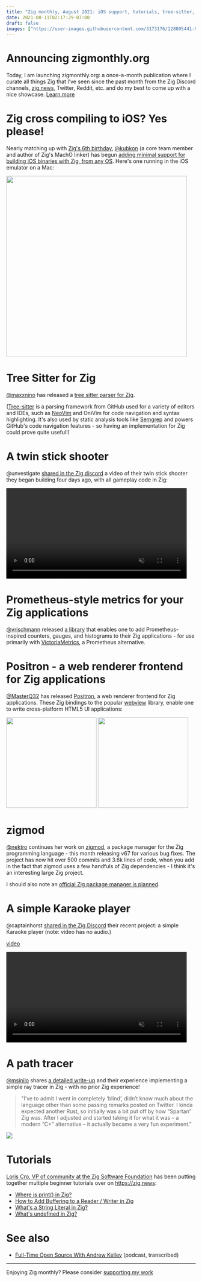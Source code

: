 ```yaml
---
title: "Zig monthly, August 2021: iOS support, tutorials, tree-sitter, a pathtracer, and more"
date: 2021-08-11T02:17:29-07:00
draft: false
images: ["https://user-images.githubusercontent.com/3173176/128805441-9f809577-7182-475a-9916-f26b93ed1635.png"]
---
```


# Announcing zigmonthly.org

Today, I am launching zigmonthly.org: a once-a-month publication where I curate all things Zig that I’ve seen since the past month from the Zig Discord channels, <a href="https://zig.news">zig.news</a>, Twitter, Reddit, etc. and do my best to come up with a nice showcase. <a href="/about">Learn more</a>

# Zig cross compiling to iOS? Yes please!

Nearly matching up with [Zig's 6th birthday](https://twitter.com/andy_kelley/status/1424163667306631168), [@kubkon](https://github.com/kubkon) (a core team member and author of Zig's MachO linker) has begun [adding minimal support for building iOS binaries with Zig, from any OS](https://github.com/ziglang/zig/pull/9532). Here's one running in the iOS emulator on a Mac:

<a href="https://user-images.githubusercontent.com/3173176/128664203-c9c0954d-fe74-43aa-964d-458f0fe74565.png"><img width="480px" src="https://user-images.githubusercontent.com/3173176/128664203-c9c0954d-fe74-43aa-964d-458f0fe74565.png"></img></a>

# Tree Sitter for Zig

[@maxxnino](https://github.com/maxxnino) has released a [tree sitter parser for Zig](https://github.com/maxxnino/tree-sitter-zig).

([Tree-sitter](https://tree-sitter.github.io/tree-sitter/) is a parsing framework from GitHub used for a variety of editors and IDEs, such as [NeoVim](https://neovim.io/doc/treesitter) and OniVim for code navigation and syntax highlighting. It's also used by static analysis tools like [Semgrep](https://semgrep.dev) and powers GitHub's code navigation features - so having an implementation for Zig could prove quite useful!)

# A twin stick shooter

@unvestigate [shared in the Zig discord](https://discord.com/channels/605571803288698900/605572611539206171/873274345160589392) a video of their twin stick shooter they began building four days ago, with all gameplay code in Zig:

<video width="480px" src="https://user-images.githubusercontent.com/3173176/128664622-b3f37ad2-56ba-47ba-bc53-4ee87893b009.mp4" controls="controls" muted="muted">
    <a href="https://user-images.githubusercontent.com/3173176/128664622-b3f37ad2-56ba-47ba-bc53-4ee87893b009.mp4">
        <img width="480px" src="https://user-images.githubusercontent.com/3173176/128806787-a091b018-3881-46e2-804f-53ee8863cca2.png"></img>
    </a>
</video>

# Prometheus-style metrics for your Zig applications

[@vrischmann](https://github.com/vrischmann) released [a library](https://github.com/vrischmann/zig-prometheus) that enables one to add Prometheus-inspired counters, gauges, and histograms to their Zig applications - for use primarily with [VictoriaMetrics](https://github.com/VictoriaMetrics/VictoriaMetrics), a Prometheus alternative.

# Positron - a web renderer frontend for Zig applications

[@MasterQ32](https://github.com/MasterQ32) has released [Positron](https://github.com/ziglibs/positron), a web renderer frontend for Zig applications. These Zig bindings to the popular [webview](https://github.com/webview/webview) library, enable one to write cross-platform HTML5 UI applications:

<a href="https://raw.githubusercontent.com/ziglibs/positron/04af916ddf4dbdf5ae44ef754e1a5ff3af1ddef9/screenshots/i3-login.png"><img width="240px" src="https://raw.githubusercontent.com/ziglibs/positron/04af916ddf4dbdf5ae44ef754e1a5ff3af1ddef9/screenshots/i3-login.png"></img></a> <a href="https://raw.githubusercontent.com/ziglibs/positron/04af916ddf4dbdf5ae44ef754e1a5ff3af1ddef9/screenshots/windows-chat.png"><img width="240px" src="https://raw.githubusercontent.com/ziglibs/positron/04af916ddf4dbdf5ae44ef754e1a5ff3af1ddef9/screenshots/windows-chat.png"></img></a>

# zigmod

[@nektro](https://github.com/nektro) continues her work on [zigmod](https://github.com/nektro/zigmod), a package manager for the Zig programming language - this month releasing v67 for various bug fixes. The project has now hit over 500 commits and 3.6k lines of code, when you add in the fact that zigmod uses a few handfuls of Zig dependencies - I think it's an interesting large Zig project.

I should also note an [official Zig package manager is planned](https://github.com/ziglang/zig/issues/943).

# A simple Karaoke player

@captainhorst [shared in the Zig Discord](https://discord.com/channels/605571803288698900/605572611539206171/873690060950761522) their recent project: a simple Karaoke player (note: video has no audio.)

[video](https://user-images.githubusercontent.com/3173176/128665375-276d55b5-3b46-4022-bf11-78043a498c04.mp4)

<video width="480px" src="https://user-images.githubusercontent.com/3173176/128665375-276d55b5-3b46-4022-bf11-78043a498c04.mp4" controls="controls" muted="muted">
    <a href="https://user-images.githubusercontent.com/3173176/128665375-276d55b5-3b46-4022-bf11-78043a498c04.mp4">
        <img width="480px" src="https://user-images.githubusercontent.com/3173176/128806923-49b0425e-b242-4230-87b5-08e0ffe14a53.png"></img>
    </a>
</video>

# A path tracer

[@msinilo](https://github.com/msinilo) shares [a detailed write-up](http://msinilo.pl/blog2/post/zig-pathtracer/) and their experience implementing a simple ray tracer in Zig - with no prior Zig experience!

> "I’ve to admit I went in completely ‘blind’, didn’t know much about the language other than some passing remarks posted on Twitter. I kinda expected another Rust, so initially was a bit put off by how “Spartan” Zig was. After I adjusted and started taking it for what it was – a modern “C+” alternative – it actually became a very fun experiment."

![](https://user-images.githubusercontent.com/3173176/128806390-0b93b3e1-9559-4a4a-85d1-440caec9bc96.png)

# Tutorials

[Loris Cro, VP of community at the Zig Software Foundation](https://kristoff.it) has been putting together multiple beginner tutorials over on https://zig.news:

- [Where is print() in Zig?](https://zig.news/kristoff/where-is-print-in-zig-57e9)
- [How to Add Buffering to a Reader / Writer in Zig](https://zig.news/kristoff/how-to-add-buffering-to-a-writer-reader-in-zig-7jd)
- [What's a String Literal in Zig?](https://zig.news/kristoff/what-s-a-string-literal-in-zig-31e9)
- [What's undefined in Zig?](https://zig.news/kristoff/what-s-undefined-in-zig-9h)

# See also

* [Full-Time Open Source With Andrew Kelley](https://corecursive.com/067-zig-with-andrew-kelley/) (podcast, transcribed)

---

Enjoying Zig monthly? Please consider [supporting my work](https://github.com/sponsors/slimsag)
